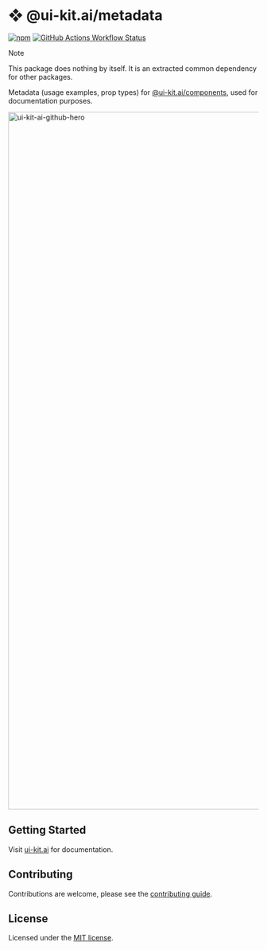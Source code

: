 # ❖ @ui-kit.ai/metadata

[![npm](https://img.shields.io/npm/v/%40ui-kit.ai%2Fmetadata.svg?style=flat-square&logo=npm&labelColor=gray&color=gray)](https://npmjs.com/package/%40ui-kit.ai%2Fcomponents)
[![GitHub Actions Workflow Status](https://img.shields.io/github/actions/workflow/status/alex-mcgovern/ui-kit.ai/code-quality.yml?branch=main&style=flat&label=tests&labelColor=gray)
](https://github.com/alex-mcgovern/ui-kit.ai/actions/workflows/code-quality.yml)

> [!NOTE]  
> This package does nothing by itself. It is an extracted common dependency for
> other packages.

Metadata (usage examples, prop types) for
[@ui-kit.ai/components](https://www.npmjs.com/package/@ui-kit.ai/components),
used for documentation purposes.

<img width="1400" alt="ui-kit-ai-github-hero" src="https://github.com/user-attachments/assets/404f18ec-80e0-48fd-a5e4-705c53026097" />

## Getting Started

Visit [ui-kit.ai](https://ui-kit.ai/docs/getting-started/mcp-server) for documentation.

## Contributing

Contributions are welcome, please see the [contributing guide](/CONTRIBUTING.md).

## License

Licensed under the [MIT license](/LICENSE.md).
